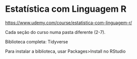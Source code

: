 # Estatística com Linguagem R

https://www.udemy.com/course/estatistica-com-linguagem-r/

Cada seção do curso numa pasta diferente (2-7).

Biblioteca completa: Tidyverse

Para instalar a biblioteca, usar Packages>Install no RStudio
